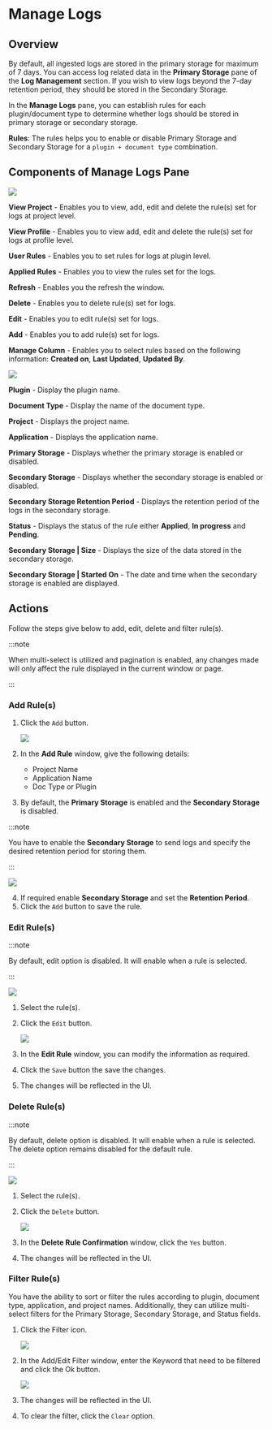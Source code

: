 # Manage Logs

## Overview

By default, all ingested logs are stored in the primary storage for maximum of 7 days. You can access log related data in the **Primary Storage** pane of the **Log Management** section. If you wish to view logs beyond the 7-day retention period, they should be stored in the Secondary Storage.

In the **Manage Logs** pane, you can establish rules for each plugin/document type to determine whether logs should be stored in primary storage or secondary storage.

**Rules**: The rules helps you to enable or disable Primary Storage and Secondary Storage for a `plugin + document type` combination. 

## Components of Manage Logs Pane

<img src="/img/log_management/manage_logs/image_1.png" />

**View Project** - Enables you to view, add, edit and delete the rule(s) set for logs at project level.

**View Profile** - Enables you to view add, edit and delete the rule(s) set for logs at profile level.

**User Rules** - Enables you to set rules for logs at plugin level.

**Applied Rules** - Enables you to view the rules set for the logs.

**Refresh** - Enables you the refresh the window.

**Delete** - Enables you to delete rule(s) set for logs.

**Edit** - Enables you to edit rule(s) set for logs.

**Add** - Enables you to add rule(s) set for logs.

**Manage Column** - Enables you to select rules based on the following information: **Created on**, **Last Updated**, **Updated By**.

<img src="/img/log_management/manage_logs/image_2.png" />

**Plugin** - Display the plugin name.

**Document Type** - Display the name of the document type.

**Project** - Displays the project name.

**Application** - Displays the application name.

**Primary Storage** - Displays whether the primary storage is enabled or disabled.

**Secondary Storage** - Displays whether the secondary storage is enabled or disabled.

**Secondary Storage Retention Period** - Displays the retention period of the logs in the secondary storage.

**Status** - Displays the status of the rule either **Applied**, **In progress** and **Pending**.

**Secondary Storage | Size** -  Displays the size of the data stored in the secondary storage.

**Secondary Storage | Started On** - The date and time when the secondary storage is enabled are displayed.

## Actions

Follow the steps give below to add, edit, delete and filter rule(s).

:::note

When multi-select is utilized and pagination is enabled, any changes  made will only affect the rule displayed in the current window or page.

:::

### Add Rule(s)

1. Click the `Add` button.

   <img src="/img/log_management/manage_logs/image_3.png" />

2. In the **Add Rule** window, give the following details:

   - Project Name
   - Application Name
   - Doc Type or Plugin

3. By default, the **Primary Storage** is enabled and the **Secondary Storage** is disabled.

:::note

You have to enable the **Secondary Storage** to send logs and specify the desired retention period for storing them.

:::

<img src="/img/log_management/manage_logs/image_4.png" /> 

<br/>

4. If required enable **Secondary Storage** and set the **Retention Period**.
4. Click the `Add` button to save the rule.

### Edit Rule(s)

:::note

By default, edit option is disabled. It will enable when a rule is selected.

:::

<img src="/img/log_management/manage_logs/image_5.png" /> 

1. Select the rule(s).

2. Click the `Edit` button.

   <img src="/img/log_management/manage_logs/image_6.png" /> 

3. In the **Edit Rule** window, you can modify the information as required.

4. Click the `Save` button the save the changes.

5. The changes will be reflected in the UI.

### Delete Rule(s)

:::note

By default, delete option is disabled. It will enable when a rule is selected. The delete option remains disabled for the default rule.

:::

<img src="/img/log_management/manage_logs/image_8.png" /> 

1. Select the rule(s).

2. Click the `Delete` button.

   <img src="/img/log_management/manage_logs/image_7.png" /> 

3. In the **Delete Rule Confirmation** window, click the `Yes` button.

4. The changes will be reflected in the UI.

### Filter Rule(s)

You have the ability to sort or filter the rules according to plugin, document type, application, and project names. Additionally,  they can utilize multi-select filters for the Primary Storage, Secondary Storage, and Status fields.

1. Click the Filter icon.

   <img src="/img/log_management/manage_logs/image_9.png" /> 

2. In the Add/Edit Filter window, enter the Keyword that need to be filtered and click the Ok button.

   <img src="/img/log_management/manage_logs/image_10.png" /> 

3. The changes will be reflected in the UI.

4. To clear the filter, click the `Clear` option.